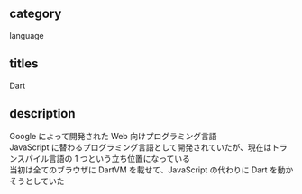 ## category

language

## titles

Dart

## description

Google によって開発された Web 向けプログラミング言語  
JavaScript に替わるプログラミング言語として開発されていたが、現在はトランスパイル言語の 1 つという立ち位置になっている  
当初は全てのブラウザに DartVM を載せて、JavaScript の代わりに Dart を動かそうとしていた
